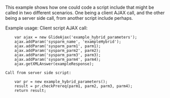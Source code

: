 This example shows how one could code a script include that might be called in two different scenarios. One being a client AJAX call, and the other being a server side call, from another script include perhaps.

Example usage:
Client script AJAX call:

        var ajax = new GlideAjax('example_hybrid_parameters');
        ajax.addParam('sysparm_name', 'exampleHybrid');
        ajax.addParam('sysparm_parm1', parm1);
        ajax.addParam('sysparm_parm2', parm2);
        ajax.addParam('sysparm_parm3', parm3);
        ajax.addParam('sysparm_parm4', parm4);
        ajax.getXMLAnswer(exampleResponse);

    Call from server side script:

        var pr = new example_hybrid_parameters();
        result = pr.checkPrereq(parm1, parm2, parm3, parm4);
        return result;
